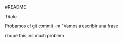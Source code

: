 #README

*Titulo*

Probamos el git commit -m "Vamos a escribir una frase

i hope this ins much problem
